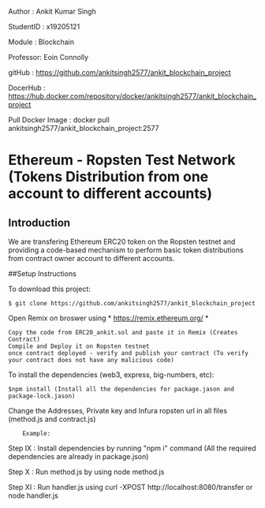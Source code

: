 Author : Ankit Kumar Singh

StudentID : x19205121

Module : Blockchain

Professor: Eoin Connolly

gitHub : https://github.com/ankitsingh2577/ankit_blockchain_project 

DocerHub : https://hub.docker.com/repository/docker/ankitsingh2577/ankit_blockchain_project

Pull Docker Image : docker pull ankitsingh2577/ankit_blockchain_project:2577


# Ethereum - Ropsten Test Network (Tokens Distribution from one account to different accounts)


## Introduction

We are transfering Ethereum ERC20 token on the Ropsten testnet and providing a code-based mechanism to perform basic token distributions from contract owner account to different accounts. 

##Setup Instructions

To download this project:

    $ git clone https://github.com/ankitsingh2577/ankit_blockchain_project

Open Remix on broswer using * https://remix.ethereum.org/ *

    Copy the code from ERC20_ankit.sol and paste it in Remix (Creates Contract)
    Compile and Deploy it on Ropsten testnet
    once contract deployed - verify and publish your contract (To verify your contract does not have any malicious code)

To install the dependencies (web3, express, big-numbers, etc):

    $npm install (Install all the dependencies for package.jason and package-lock.jason)

Change the Addresses, Private key and Infura ropsten url in all files (method.js and contract.js)
        
        Example: 
    



Step IX : Install dependencies by running "npm i" command (All the required dependencies are already in package.json)

Step X : Run method.js by using node method.js

Step XI : Run handler.js using curl -XPOST http://localhost:8080/transfer or node handler.js
